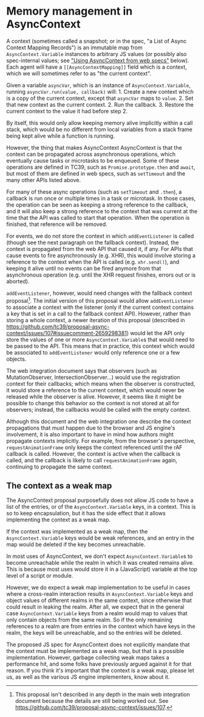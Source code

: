 # Memory management in AsyncContext

A context (sometimes called a snapshot; or in the spec, "a List of Async Context
Mapping Records") is an immutable map from `AsyncContext.Variable` instances to
arbitrary JS values (or possibly also spec-internal values; see ["Using
AsyncContext from web specs"](#using-asynccontext-from-web-specs) below). Each
agent will have a `[[AsyncContextMapping]]` field which is a context, which we
will sometimes refer to as "the current context".

Given a variable `asyncVar`, which is an instance of `AsyncContext.Variable`,
running `asyncVar.run(value, callback)` will:
    1. Create a new context which is a copy of the current context, except that
       `asyncVar` maps to `value`.
    2. Set that new context as the current context.
    2. Run the callback.
    3. Restore the current context to the value it had before step 2.

By itself, this would only allow keeping memory alive implicitly within a call
stack, which would be no different from local variables from a stack frame being
kept alive while a function is running.

However, the thing that makes AsyncContext AsyncContext is that the context can
be propagated across asynchronous operations, which eventually cause tasks or
microtasks to be enqueued. Some of these operations are defined in TC39, such as
`Promise.prototype.then` and `await`, but most of them are defined in web specs,
such as `setTimeout` and the many other APIs listed above.

For many of these async operations (such as `setTimeout` and `.then`), a
callback is run once or multiple times in a task or microtask. In those cases,
the operation can be seen as keeping a strong reference to the callback, and it
will also keep a strong reference to the context that was current at the time
that the API was called to start that operation. When the operation is finished,
that reference will be removed.

For events, we do not store the context in which `addEventListener` is
called (though see the next paragraph on the fallback context). Instead, the
context is propagated from the web API that caused it, if any. For APIs that
cause events to fire asynchronously (e.g. XHR), this would involve storing a
reference to the context when the API is called (e.g. `xhr.send()`), and keeping
it alive until no events can be fired anymore from that asynchronous operation
(e.g. until the XHR request finishes, errors out or is aborted).

`addEventListener`, however, would need changes with the fallback context
proposal[^1]. The initial version of this proposal would allow
`addEventListener` to associate a context with the listener (only if the current
context contains a key that is set in a call to the fallback context API).
However, rather than storing a whole context, a newer iteration of this proposal
(described in https://github.com/tc39/proposal-async-context/issues/107#issuecomment-2659298381)
would let the API only store the values of one or more `AsyncContext.Variable`s
that would need to be passed to the API. This means that in practice, this
context which would be associated to `addEventListener` would only reference one
or a few objects.

[^1]: This proposal isn't described in any depth in the main web integration
document because the details are still being worked out. See
<https://github.com/tc39/proposal-async-context/issues/107>.

The web integration document says that observers (such as MutationObserver,
IntersectionObserver...) would use the registration context for their callbacks;
which means when the observer is constructed, it would store a reference to the
current context, which would never be released while the observer is alive.
However, it seems like it might be possible to change this behavior so the
context is not stored at all for observers; instead, the callbacks would be
called with the empty context.

Although this document and the web integration one describe the context
propagations that must happen due to the browser and JS engine's involvement,
it is also important to have in mind how authors might propagate contexts
implicitly. For example, from the browser's perspective, `requestAnimationFrame`
only keeps the context referenced until the rAF callback is called. However, the
context is active when the callback is called, and the callback is likely to
call `requestAnimationFrame` again, continuing to propagate the same context.

## The context as a weak map

The AsyncContext proposal purposefully does not allow JS code to have a list of
the entries, or of the `AsyncContext.Variable` keys, in a context. This is so to
keep encapsulation, but it has the side effect that it allows implementing the
context as a weak map.

If the context was implemented as a weak map, then the `AsyncContext.Variable`
keys would be weak references, and an entry in the map would be deleted if the
key becomes unreachable.

In most uses of AsyncContext, we don't expect `AsyncContext.Variable`s to become
unreachable while the realm in which it was created remains alive. This is
because most uses would store it in a (JavaScript) variable at the top level of
a script or module.

However, we do expect a weak map implementation to be useful in cases where a
cross-realm interaction results in `AsyncContext.Variable` keys and object
values of different realms in the same context, since otherwise that could
result in leaking the realm. After all, we expect that in the general case
`AsyncContext.Variable` keys from a realm would map to values that only contain
objects from the same realm. So if the only remaining references to a realm are
from entries in the context which have keys in the realm, the keys will be
unreachable, and so the entries will be deleted.

The proposed JS spec for AsyncContext does not explicitly mandate that the
context must be implemented as a weak map, but that is a possible
implementation. However, garbage collecting weak maps takes a performance hit,
and some folks have previously argued against it for that reason. If you think
it's important that the context is a weak map, please let us, as well as the
various JS engine implementers, know about it.
